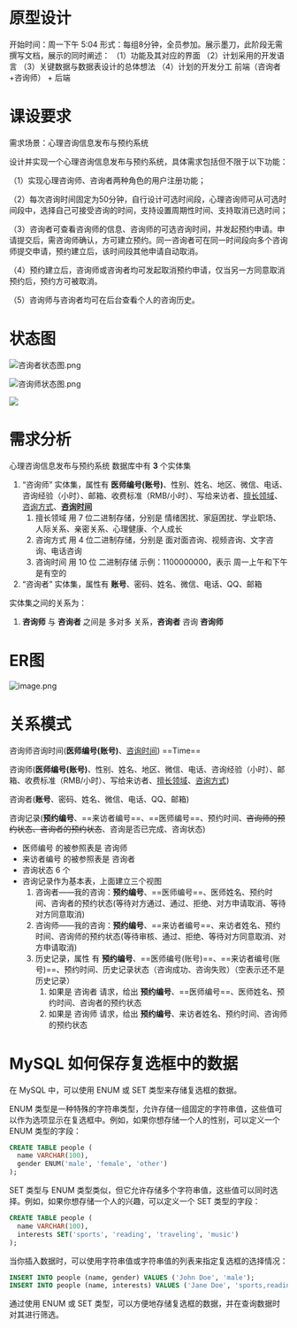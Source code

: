# 原型设计
开始时间：周一下午 5:04
形式：每组8分钟，全员参加。展示墨刀，此阶段无需撰写文档，展示的同时阐述：
（1）功能及其对应的界面
（2）计划采用的开发语言
（3）关键数据与数据表设计的总体想法
（4）计划的开发分工  前端（咨询者+咨询师） + 后端
# 课设要求
需求场景：心理咨询信息发布与预约系统

设计并实现一个心理咨询信息发布与预约系统，具体需求包括但不限于以下功能：

（1）实现心理咨询师、咨询者两种角色的用户注册功能；

（2）每次咨询时间固定为50分钟，自行设计可选时间段，心理咨询师可从可选时间段中，选择自己可接受咨询的时间，支持设置周期性时间、支持取消已选时间；

（3）咨询者可查看咨询师的信息、咨询师的可选咨询时间，并发起预约申请。申请提交后，需咨询师确认，方可建立预约。同一咨询者可在同一时间段向多个咨询师提交申请，预约建立后，该时间段其他申请自动取消。

（4）预约建立后，咨询师或咨询者均可发起取消预约申请，仅当另一方同意取消预约后，预约方可被取消。

（5）咨询师与咨询者均可在后台查看个人的咨询历史。

# 状态图
![咨询者状态图.png](https://bu.dusays.com/2023/10/15/652b6a698a931.png)

![咨询师状态图.png](https://bu.dusays.com/2023/10/15/652b67174d4c1.png)

![](https://bu.dusays.com/2023/11/16/6555b7b705bca.png)

# 需求分析
心理咨询信息发布与预约系统 数据库中有 **3** 个实体集
1. “咨询师” 实体集，属性有 **医师编号(账号)**、性别、姓名、地区、微信、电话、咨询经验（小时）、邮箱、收费标准（RMB/小时）、写给来访者、<u>擅长领域</u>、<u>咨询方式</u>、<u>**咨询时间**</u>
	1. 擅长领域 用 7 位二进制存储，分别是 情绪困扰、家庭困扰、学业职场、人际关系、亲密关系、心理健康、个人成长
	2. 咨询方式 用 4 位二进制存储，分别是 面对面咨询、视频咨询、文字咨询、电话咨询
	3. 咨询时间 用 10 位 二进制存储  示例：1100000000，表示 周一上午和下午是有空的
2. “咨询者” 实体集，属性有 **账号**、密码、姓名、微信、电话、QQ、邮箱

实体集之间的关系为：
1. **咨询师** 与 **咨询者** 之间是 多对多 关系，**咨询者** 咨询 **咨询师**

# ER图
![image.png](https://bu.dusays.com/2023/10/15/652b66d5d6226.png)

# 关系模式
咨询师咨询时间(**医师编号(账号)**、<u>咨询时间</u>) ==Time==

咨询师(**医师编号(账号)**、性别、姓名、地区、微信、电话、咨询经验（小时）、邮箱、收费标准（RMB/小时）、写给来访者、<u>擅长领域</u>、<u>咨询方式</u>) 

咨询者(**账号**、密码、姓名、微信、电话、QQ、邮箱)

咨询记录(**预约编号**、==来访者编号==、==医师编号==、预约时间、~~咨询师的预约状态、咨询者的预约状态~~、咨询是否已完成、咨询状态)
- 医师编号 的被参照表是 咨询师
- 来访者编号 的被参照表是 咨询者
- 咨询状态 6 个
- 咨询记录作为基本表，上面建立三个视图
	1. 咨询者——我的咨询：**预约编号**、==医师编号==、医师姓名、预约时间、咨询者的预约状态(等待对方通过、通过、拒绝、对方申请取消、等待对方同意取消)
	2. 咨询师——我的咨询：**预约编号**、==来访者编号==、来访者姓名、预约时间、咨询师的预约状态(等待审核、通过、拒绝、等待对方同意取消、对方申请取消)
	3. 历史记录，属性 有 **预约编号**、==医师编号(账号)==、==来访者编号(账号)==、预约时间、历史记录状态（咨询成功、咨询失败）（空表示还不是历史记录）
		1. 如果是 咨询者 请求，给出 **预约编号**、==医师编号==、医师姓名、预约时间、咨询者的预约状态
		2. 如果是 咨询师 请求，给出 **预约编号**、来访者姓名、预约时间、咨询师的预约状态

# MySQL 如何保存复选框中的数据
在 MySQL 中，可以使用 ENUM 或 SET 类型来存储复选框的数据。

ENUM 类型是一种特殊的字符串类型，允许存储一组固定的字符串值，这些值可以作为选项显示在复选框中。例如，如果你想存储一个人的性别，可以定义一个 ENUM 类型的字段：

```sql
CREATE TABLE people (
  name VARCHAR(100),
  gender ENUM('male', 'female', 'other')
);
```


SET 类型与 ENUM 类型类似，但它允许存储多个字符串值，这些值可以同时选择。例如，如果你想存储一个人的兴趣，可以定义一个 SET 类型的字段：

```sql
CREATE TABLE people (
  name VARCHAR(100),
  interests SET('sports', 'reading', 'traveling', 'music')
);
```


当你插入数据时，可以使用字符串值或字符串值的列表来指定复选框的选择情况：

```sql
INSERT INTO people (name, gender) VALUES ('John Doe', 'male');
INSERT INTO people (name, interests) VALUES ('Jane Doe', 'sports,reading');
```


通过使用 ENUM 或 SET 类型，可以方便地存储复选框的数据，并在查询数据时对其进行筛选。